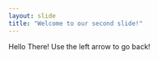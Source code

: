 ```yaml
---
layout: slide
title: "Welcome to our second slide!"
---
```

Hello There!
Use the left arrow to go back!

